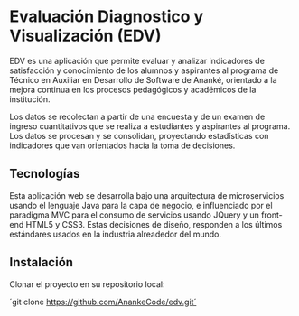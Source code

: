 # Evaluación Diagnostico y Visualización (EDV)

EDV es una aplicación que permite evaluar y analizar indicadores de satisfacción y conocimiento de los alumnos y aspirantes al programa de Técnico en Auxiliar en Desarrollo de Software de Ananké, orientado a la mejora continua en los procesos pedagógicos y académicos de la institución.

Los datos se recolectan a partir de una encuesta y de un examen de ingreso cuantitativos que se realiza a estudiantes y aspirantes al programa. Los datos se procesan y se consolidan, proyectando estadísticas con indicadores que van orientados hacia la toma de decisiones.

## Tecnologías
Esta aplicación web se desarrolla bajo una arquitectura de microservicios usando el lenguaje Java para la capa de negocio, e influenciado por el paradigma MVC para el consumo de servicios usando JQuery y un front-end HTML5 y CSS3. Estas decisiones de diseño, responden a los últimos estándares usados en la industria alreadedor del mundo.

## Instalación
Clonar el proyecto en su repositorio local:

´git clone https://github.com/AnankeCode/edv.git´
